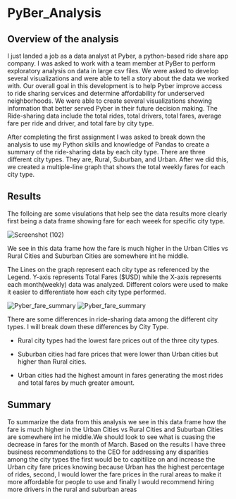 # PyBer_Analysis

## Overview of the analysis

I just landed a job as a data analyst at Pyber, a python-based ride share app company. I was asked to work with a team member at PyBer to perform exploratory analysis on data in large csv files. We were asked to develop several visualizations and were able to tell a story about the data we worked with. Our overall goal in this development is to help Pyber improve access to ride sharing services and determine affordability for underserved neighborhoods. We were able to create several visualizations showing information that better served Pyber in their future decision making. The Ride-sharing data include the total rides, total drivers, total fares, average fare per ride and driver, and total fare by city type. 

After completing the first assignment I was asked to break down the analysis to use my Python skills and knowledge of Pandas to create a summary  of the ride-sharing data by each city type. There are three different city types. They are, Rural, Suburban, and Urban. After we did this, we created a multiple-line graph that shows the total weekly fares for each city type. 



## Results 
The folloing are some visulations that help see the data results more clearly first being a data frame showing fare for each weeek for specific city type. 

![Screenshot (102)](https://user-images.githubusercontent.com/94208810/145681346-3c635546-4af6-4bc8-8978-3f16f93cebca.png)

We see in this data frame how the fare is much higher in the Urban Cities vs Rural Cities and Suburban Cities are somewhere int he middle. 


The Lines on the graph represent each city type as referenced by the Legend. 
Y-axis represents Total Fares ($USD) while the X-axis represents each month(weekly) data was analyzed. Different colors were used to make it easier to differentiate how each city type performed. 

![Pyber_fare_summary](https://user-images.githubusercontent.com/94208810/145682633-c4eb34df-b2e3-450b-a6f1-16135d5f64ac.png)
![Pyber_fare_summary](https://user-images.githubusercontent.com/94208810/145682658-b2af4183-8d1e-4f71-894d-4ee85b49df89.png)


There are some differences in ride-sharing data among the different city types. I will break down these differences by City Type.
  - Rural city types had the lowest fare prices out of the three city types. 
    
  - Suburban cities had fare prices that were lower than Urban cities but higher than Rural cities.
  
  - Urban cities had the highest amount in fares generating the most rides and total fares by much greater amount. 


## Summary

To summarize the data from this analysis we see in this data frame how the fare is much higher in the Urban Cities vs Rural Cities and Suburban Cities are somewhere int he middle.We should look to see what is cuasing the decrease in fares for the month of March. 
Based on the results I have three business recommendations to the CEO for addressing any disparities among the city types the first would be to capitilize on and increase the Urban city fare prices knowing because Urban has the highest percentage of rides, second, I would lower the fare prices in the rural areas to make it more affordable for people to use and finally I would recommend hiring more drivers in the rural and suburban areas 

